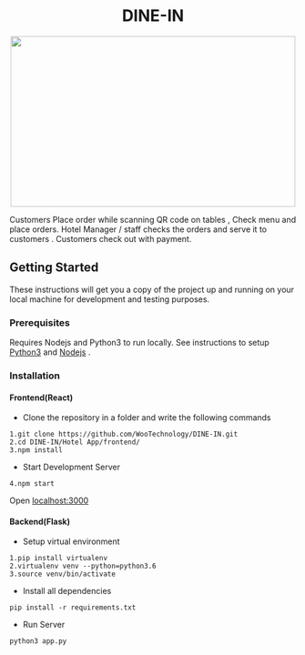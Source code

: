 <p>
 <h1 align="center">DINE-IN</h1>
</p>
<p align="center"><img width="500px" height="300px"  src="https://github.com/kbindra/DINE-IN/blob/K-xoxo-commits/Hotel%20app/screenshots/logo.gif" />
</p>
Customers Place order while scanning QR code on tables , Check menu and place orders. Hotel Manager / staff checks the orders and serve it to customers . Customers check out with payment. 

## Getting Started
These instructions will get you a copy of the project up and running on your local machine for development and testing purposes.

### Prerequisites
Requires Nodejs and Python3 to run locally. See instructions to setup [Python3](https://www.python.org/downloads/) and [Nodejs](https://nodejs.org/en/download/) .

### Installation
#### Frontend(React)
* Clone the repository in a folder and write the following commands
```
1.git clone https://github.com/WooTechnology/DINE-IN.git
2.cd DINE-IN/Hotel App/frontend/
3.npm install
```
* Start Development Server
```
4.npm start
```
Open [localhost:3000](https://localhost:3000)
#### Backend(Flask)
* Setup virtual environment
```
1.pip install virtualenv
2.virtualenv venv --python=python3.6
3.source venv/bin/activate
```
* Install all dependencies
```
pip install -r requirements.txt
```
* Run Server
```
python3 app.py
```

